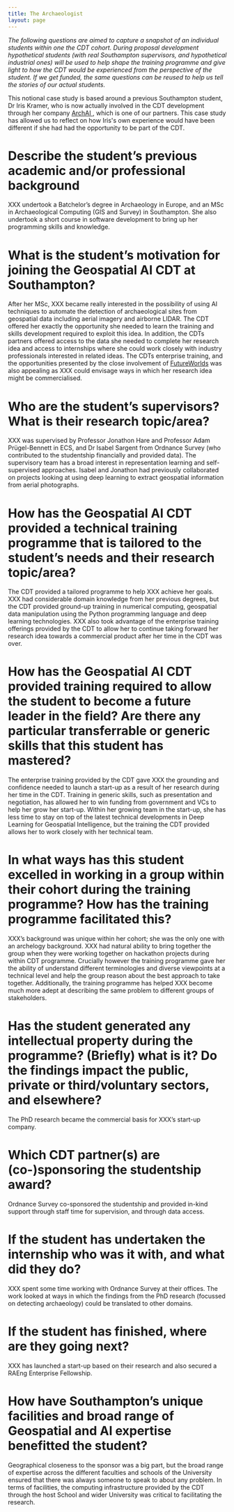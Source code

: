 ```yaml
---
title: The Archaeologist 
layout: page
---
```


_The following questions are aimed to capture a snapshot of an individual students within one the CDT cohort. During proposal development hypothetical students (with real Southampton supervisors, and hypothetical industrial ones) will be used to help shape the training programme and give light to how the CDT would be experienced from the perspective of the student. If we get funded, the same questions can be reused to help us tell the stories of our actual students._

This notional case study is based around a previous Southampton student, Dr Iris Kramer, who is now actually involved in the CDT development through her company [ArchAI
](http://archai.io), which is one of our partners. This case study has allowed us to reflect on how Iris's own experience would have been different if she had had the opportunity to be part of the CDT.


# Describe the student’s previous academic and/or professional background
XXX undertook a Batchelor’s degree in Archaeology in Europe, and an MSc in Archaeological Computing (GIS and Survey) in Southampton. She also undertook a short course in software development to bring up her programming skills and knowledge.

# What is the student’s motivation for joining the Geospatial AI CDT at Southampton?
After her MSc, XXX became really interested in the possibility of using AI techniques to automate the detection of archaeological sites from geospatial data including aerial imagery and airborne LIDAR. The CDT offered her exactly the opportunity she needed to learn the training and skills development required to exploit this idea. In addition, the CDTs partners offered access to the data she needed to complete her research idea and access to internships where she could work closely with industry professionals interested in related ideas. The CDTs enterprise training, and the opportunities presented by the close involvement of [FutureWorlds](http://futureworlds.com) was also appealing as XXX could envisage ways in which her research idea might be commercialised.

# Who are the student’s supervisors? What is their research topic/area?
XXX was supervised by Professor Jonathon Hare and Professor Adam Prügel-Bennett in ECS, and Dr Isabel Sargent from Ordnance Survey (who contributed to the studentship financially and provided data). The supervisory team has a broad interest in representation learning and self-supervised approaches. Isabel and Jonathon had previously collaborated on projects looking at using deep learning to extract geospatial information from aerial photographs. 

# How has the Geospatial AI CDT provided a technical training programme that is tailored to the student’s needs and their research topic/area?
The CDT provided a tailored programme to help XXX achieve her goals. XXX had considerable domain knowledge from her previous degrees, but the CDT provided ground-up training in numerical computing, geospatial data manipulation using the Python programming language and deep learning technologies. XXX also took advantage of the enterprise training offerings provided by the CDT to allow her to continue taking forward her research idea towards a commercial product after her time in the CDT was over.

# How has the Geospatial AI CDT provided training required to allow the student to become a future leader in the field? Are there any particular transferrable or generic skills that this student has mastered?
The enterprise training provided by the CDT gave XXX the grounding and confidence needed to launch a start-up as a result of her research during her time in the CDT. Training in generic skills, such as presentation and negotiation, has allowed her to win funding from government and VCs to help her grow her start-up. Within her growing team in the start-up, she has less time to stay on top of the latest technical developments in Deep Learning for Geospatial Intelligence, but the training the CDT provided allows her to work closely with her technical team.

# In what ways has this student excelled in working in a group within their cohort during the training programme? How has the training programme facilitated this?
XXX’s background was unique within her cohort; she was the only one with an archelogy background. XXX had natural ability to bring together the group when they were working together on hackathon projects during within CDT programme. Crucially however the training programme gave her the ability of understand different terminologies and diverse viewpoints at a technical level and help the group reason about the best approach to take together. Additionally, the training programme has helped XXX become much more adept at describing the same problem to different groups of stakeholders.

# Has the student generated any intellectual property during the programme? (Briefly) what is it? Do the findings impact the public, private or third/voluntary sectors, and elsewhere?
The PhD research became the commercial basis for XXX’s start-up company.

# Which CDT partner(s) are (co-)sponsoring the studentship award?
Ordnance Survey co-sponsored the studentship and provided in-kind support through staff time for supervision, and through data access.

# If the student has undertaken the internship who was it with, and what did they do?
XXX spent some time working with Ordnance Survey at their offices. The work looked at ways in which the findings from the PhD research (focussed on detecting archaeology) could be translated to other domains.

# If the student has finished, where are they going next?
XXX has launched a start-up based on their research and also secured a RAEng Enterprise Fellowship.

# How have Southampton’s unique facilities and broad range of Geospatial and AI expertise benefitted the student?
Geographical closeness to the sponsor was a big part, but the broad range of expertise across the different faculties and schools of the University ensured that there was always someone to speak to about any problem. In terms of facilities, the computing infrastructure provided by the CDT through the host School and wider University was critical to facilitating the research. 

